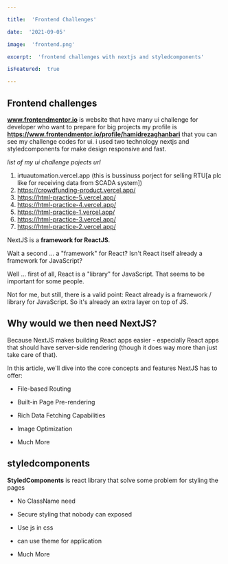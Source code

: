 ```yaml
---

title:  'Frontend Challenges'

date:  '2021-09-05'

image:  'frontend.png'

excerpt:  'frontend challenges with nextjs and styledcomponents'

isFeatured:  true

---
```


## Frontend challenges

**www.frontendmentor.io**  is website that have many ui challenge for developer who want to prepare for big projects
my profile is **https://www.frontendmentor.io/profile/hamidrezaghanbari** that you can see my challenge codes for ui.
i used two technology nextjs and styledcomponents for make design responsive and fast.




*list of my ui challenge pojects url*

 1. irtuautomation.vercel.app (this is bussinuss porject for selling RTU[a plc like for receiving data from SCADA system])
 2. https://crowdfunding-product.vercel.app/
 3. https://html-practice-5.vercel.app/
 4. https://html-practice-4.vercel.app/
 5. https://html-practice-1.vercel.app/
 6. https://html-practice-3.vercel.app/
 7. https://html-practice-2.vercel.app/

NextJS is a **framework for ReactJS**.

  

Wait a second ... a "framework" for React? Isn't React itself already a framework for JavaScript?

  

Well ... first of all, React is a "library" for JavaScript. That seems to be important for some people.

  

Not for me, but still, there is a valid point: React already is a framework / library for JavaScript. So it's already an extra layer on top of JS.

  

## Why would we then need NextJS?

  

Because NextJS makes building React apps easier - especially React apps that should have server-side rendering (though it does way more than just take care of that).

  

In this article, we'll dive into the core concepts and features NextJS has to offer:

  

- File-based Routing

- Built-in Page Pre-rendering

- Rich Data Fetching Capabilities

- Image Optimization

- Much More

 ## styledcomponents

**StyledComponents** is react library that solve some problem for styling the pages
	
- No ClassName need

- Secure styling that nobody can exposed

- Use js in css

- can use theme for application

- Much More